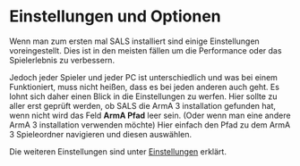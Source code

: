 # Einstellungen und Optionen

Wenn man zum ersten mal SALS installiert sind einige Einstellungen voreingestellt. Dies ist in den meisten fällen um die Performance oder das Spielerlebnis zu verbessern.

Jedoch jeder Spieler und jeder PC ist unterschiedlich und was bei einem Funktioniert, muss nicht heißen, dass es bei jeden anderen auch geht. Es lohnt sich daher einen Blick in die Einstellungen zu werfen. Hier sollte zu aller erst geprüft werden, ob SALS die ArmA 3 installation gefunden hat, wenn nicht wird das Feld **ArmA Pfad** leer sein. (Oder wenn man eine andere ArmA 3 installation verwenden möchte) Hier einfach den Pfad zu dem ArmA 3 Spieleordner navigieren und diesen auswählen.

Die weiteren Einstellungen sind unter [Einstellungen](/de/spieler/config) erklärt.